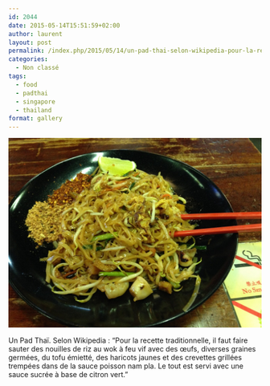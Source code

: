 ```yaml
---
id: 2044
date: 2015-05-14T15:51:59+02:00
author: laurent
layout: post
permalink: /index.php/2015/05/14/un-pad-thai-selon-wikipedia-pour-la-recette/
categories:
  - Non classé
tags:
  - food
  - padthai
  - singapore
  - thailand
format: gallery
---
```

<img src="/images/2015/05/tumblr_nock2nWl4s1uuvt0bo1_1280.jpg" />

Un Pad Thaï. Selon Wikipedia : &ldquo;Pour la recette traditionnelle, il faut faire sauter des nouilles de riz au wok à feu vif avec des œufs, diverses graines germées, du tofu émietté, des haricots jaunes et des crevettes grillées trempées dans de la sauce poisson nam pla. Le tout est servi avec une sauce sucrée à base de citron vert.&rdquo;